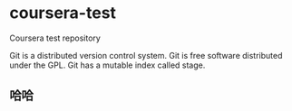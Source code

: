 # coursera-test
Coursera test repository


Git is a distributed version control system.
Git is free software distributed under the GPL.
Git has a mutable index called stage.


## 哈哈
